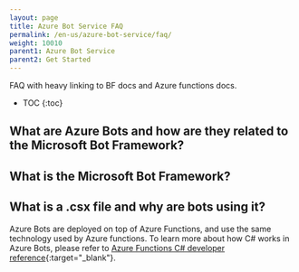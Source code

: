 ```yaml
---
layout: page
title: Azure Bot Service FAQ
permalink: /en-us/azure-bot-service/faq/
weight: 10010
parent1: Azure Bot Service
parent2: Get Started
---
```


FAQ with heavy linking to BF docs and Azure functions docs.

* TOC
{:toc}


## What are Azure Bots and how are they related to the Microsoft Bot Framework?

## What is the Microsoft Bot Framework?

## 

## What is a .csx file and why are bots using it?
Azure Bots are deployed on top of Azure Functions, and use the same technology used by Azure functions. To learn more about how C# works in Azure Bots, please refer to [Azure Functions C# developer reference](https://azure.microsoft.com/en-us/documentation/articles/functions-reference-csharp/){:target="_blank"}.

